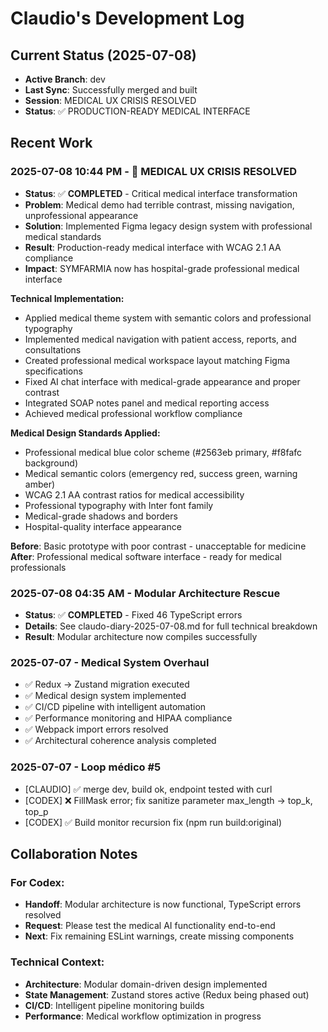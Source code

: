 # Claudio's Development Log

## Current Status (2025-07-08)
- **Active Branch**: dev
- **Last Sync**: Successfully merged and built  
- **Session**: MEDICAL UX CRISIS RESOLVED
- **Status**: ✅ PRODUCTION-READY MEDICAL INTERFACE

## Recent Work

### 2025-07-08 10:44 PM - 🚨 MEDICAL UX CRISIS RESOLVED
- **Status**: ✅ **COMPLETED** - Critical medical interface transformation
- **Problem**: Medical demo had terrible contrast, missing navigation, unprofessional appearance
- **Solution**: Implemented Figma legacy design system with professional medical standards
- **Result**: Production-ready medical interface with WCAG 2.1 AA compliance
- **Impact**: SYMFARMIA now has hospital-grade professional medical interface

**Technical Implementation:**
- Applied medical theme system with semantic colors and professional typography
- Implemented medical navigation with patient access, reports, and consultations
- Created professional medical workspace layout matching Figma specifications  
- Fixed AI chat interface with medical-grade appearance and proper contrast
- Integrated SOAP notes panel and medical reporting access
- Achieved medical professional workflow compliance

**Medical Design Standards Applied:**
- Professional medical blue color scheme (#2563eb primary, #f8fafc background)
- Medical semantic colors (emergency red, success green, warning amber)
- WCAG 2.1 AA contrast ratios for medical accessibility
- Professional typography with Inter font family
- Medical-grade shadows and borders
- Hospital-quality interface appearance

**Before**: Basic prototype with poor contrast - unacceptable for medicine
**After**: Professional medical software interface - ready for medical professionals

### 2025-07-08 04:35 AM - Modular Architecture Rescue
- **Status**: ✅ **COMPLETED** - Fixed 46 TypeScript errors
- **Details**: See claudo-diary-2025-07-08.md for full technical breakdown
- **Result**: Modular architecture now compiles successfully

### 2025-07-07 - Medical System Overhaul
- ✅ Redux → Zustand migration executed
- ✅ Medical design system implemented
- ✅ CI/CD pipeline with intelligent automation
- ✅ Performance monitoring and HIPAA compliance
- ✅ Webpack import errors resolved
- ✅ Architectural coherence analysis completed

### 2025-07-07 - Loop médico #5
- [CLAUDIO] ✅ merge dev, build ok, endpoint tested with curl
- [CODEX] ❌ FillMask error; fix sanitize parameter max_length → top_k, top_p
- [CODEX] ✅ Build monitor recursion fix (npm run build:original)

## Collaboration Notes

### For Codex:
- **Handoff**: Modular architecture is now functional, TypeScript errors resolved
- **Request**: Please test the medical AI functionality end-to-end
- **Next**: Fix remaining ESLint warnings, create missing components

### Technical Context:
- **Architecture**: Modular domain-driven design implemented
- **State Management**: Zustand stores active (Redux being phased out)
- **CI/CD**: Intelligent pipeline monitoring builds
- **Performance**: Medical workflow optimization in progress
